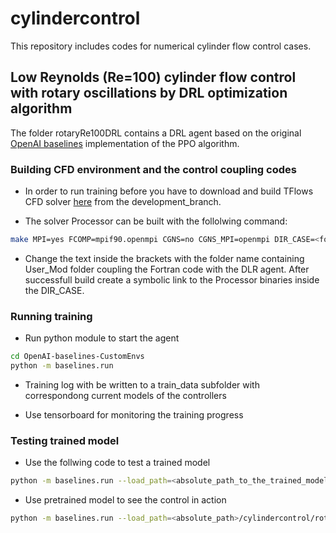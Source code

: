 # cylindercontrol

This repository includes codes for numerical cylinder flow control cases.

## Low Reynolds (Re=100) cylinder flow control with rotary oscillations by DRL optimization algorithm

The folder rotaryRe100DRL contains a DRL agent based on the original [OpenAI baselines](https://github.com/openai/baselines) implementation of the PPO algorithm.

### Building CFD environment and the control coupling codes

- In order to run training before you have to download and build TFlows CFD solver [here](https://github.com/DelNov/T-Flows) from the development_branch.

- The solver Processor can be built with the follolwing command:
```bash
make MPI=yes FCOMP=mpif90.openmpi CGNS=no CGNS_MPI=openmpi DIR_CASE=<folder_with_the_agent>
```
- Change the text inside the brackets with the folder name containing User_Mod folder coupling the Fortran code with the DLR agent.
After successfull build create a symbolic link to the Processor binaries inside the DIR_CASE.

### Running training

- Run python module to start the agent

```bash
cd OpenAI-baselines-CustomEnvs
python -m baselines.run
```

- Training log with be written to a train_data subfolder with correspondong current models of the controllers 

- Use tensorboard for monitoring the training progress

### Testing trained model

- Use the follwing code to test a trained model

```bash
python -m baselines.run --load_path=<absolute_path_to_the_trained_model>
```

- Use pretrained model to see the control in action

```bash
python -m baselines.run --load_path=<absolute_path>/cylindercontrol/rotaryRe100DRL/OpenAI-baselines-CustomEnvs/trained_models/VirtualEnv/20200622-190846_dns_re100_entropy0.01_3-cd-0.2cl_50long/checkpoints/00050
```
